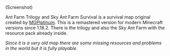(Screenshot)


Ant Farm Trilogy and Sky Ant Farm Survival is a survival map original created by [MGPlatinum](http://mgplatinum.com/). This is a remastered version for modern Minecraft versions since 1.18.2. There is the trilogy and also the Sky Ant Farm with the resource pack already inside.


_Since it is a very old map there are some missing resources and problems in the world but it is fully playable._